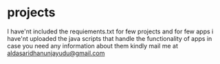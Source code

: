 # projects
I have'nt included the requiements.txt for few projects and for few apps i have'nt uploaded the java scripts that handle the functionality of apps in case you need any information about them kindly mail me at aldasaridhanunjayudu@gmail.com
